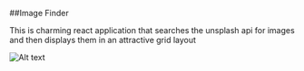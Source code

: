##Image Finder

This is charming react application that searches the unsplash api for images and then displays them in an attractive grid layout

![Alt text](/relative/path/to/img.jpg?raw=true "Optional Title")
